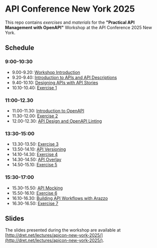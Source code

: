 # API Conference New York 2025

This repo contains _exercises_ and _materials_ for the **"Practical API Management with OpenAPI"** Workshop at the API Conference 2025 New York.


## Schedule

### 9:00-10:30

- 9.00-9.20: [Workshop Introduction](http://dret.net/lectures/apicon-new-york-2025/workshop-introduction)
- 9.20-9.40: [Introduction to APIs and API Descriptions](http://dret.net/lectures/apicon-new-york-2025/workshop-api-description)
- 9.40-10.10: [Designing APIs with API Stories](http://dret.net/lectures/apicon-new-york-2025/workshop-api-stories)
- 10.10-10.40: [Exercise 1](./exercise-1)


### 11:00-12.30

- 11.00-11.30: [Introduction to OpenAPI](http://dret.net/lectures/apicon-new-york-2025/workshop-openapi-introduction)
- 11.30-12.00: [Exercise 2](./exercise-2)
- 12.00-12.30: [API Design and OpenAPI Linting](http://dret.net/lectures/apicon-new-york-2025/workshop-design-linting)


### 13:30-15:00

- 13.30-13.50: [Exercise 3](./exercise-3)
- 13.50-14.10: [API Versioning](http://dret.net/lectures/apicon-new-york-2025/workshop-api-versioning)
- 14.10-14.30: [Exercise 4](./exercise-4)
- 14.30-14.50: [API Overlay](http://dret.net/lectures/apicon-new-york-2025/workshop-api-overlay)
- 14.50-15.10: [Exercise 5](./exercise-5)


### 15:30-17:00

- 15.30-15.50: [API Mocking](http://dret.net/lectures/apicon-new-york-2025/workshop-api-mocking)
- 15.50-16.10: [Exercise 6](./exercise-6)
- 16.10-16.30: [Building API Workflows with Arazzo](http://dret.net/lectures/apicon-new-york-2025/workshop-arazzo)
- 16.30-16.50: [Exercise 7](./exercise-7)



## Slides

The slides presented during the workshop are available at [http://dret.net/lectures/apicon-new-york-2025/](http://dret.net/lectures/apicon-new-york-2025/).
